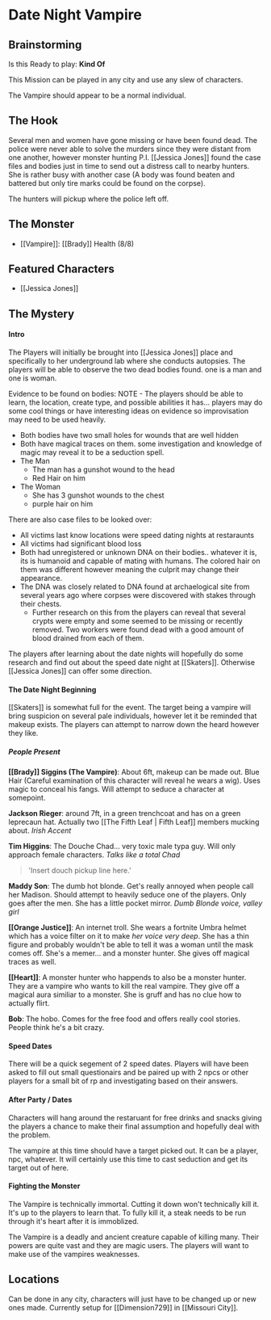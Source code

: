 # Date Night Vampire
## Brainstorming
Is this Ready to play: **Kind Of**

This Mission can be played in any city and use any slew of characters. 

The Vampire should appear to be a normal individual.
## The Hook
Several men and women have gone missing or have been found dead. The police were never able to solve the murders since they were distant from one another, however monster hunting P.I. [[Jessica Jones]] found the case files and bodies just in time to send out a distress call to nearby hunters. She is rather busy with another case (A body was found beaten and battered but only tire marks could be found on the corpse).

The hunters will pickup where the police left off.
## The Monster 
- [[Vampire]]:  [[Brady]]  Health (8/8)
## Featured Characters
- [[Jessica Jones]]

## The Mystery
#### Intro
The Players will initially be brought into [[Jessica Jones]] place and specifically to her underground lab where she conducts autopsies. The players will be able to observe the two dead bodies found. one is a man and one is woman.

Evidence to be found on bodies: NOTE - The players should be able to learn, the location, create type, and possible abilities it has... players may do some cool things or have interesting ideas on evidence so improvisation may need to be used heavily.
- Both bodies have two small holes for wounds that are well hidden
- Both have magical traces on them. some investigation and knowledge of magic may reveal it to be a seduction spell. 
- The Man 
	- The man has a gunshot wound to the head
	- Red Hair on him
- The Woman
	- She has 3 gunshot wounds to the chest
	- purple hair on him

There are also case files to be looked over: 
- All victims last know locations were speed dating nights at restaraunts
- All victims had significant blood loss
- Both had unregistered or unknown DNA on their bodies.. whatever it is, its is humanoid and capable of mating with humans. The colored hair on them was different however meaning the culprit may change their appearance.
- The DNA was closely related to DNA found at archaelogical site from several years ago where corpses were discovered with stakes through their chests.
	- Further research on this from the players can reveal that several crypts were empty and some seemed to be missing or recently removed. Two workers were found dead with a good amount of blood drained from each of them.

The players after learning about the date nights will hopefully do some research and find out about the speed date night at [[Skaters]].  Otherwise [[Jessica Jones]] can offer some direction.

#### The Date Night Beginning
[[Skaters]] is somewhat full for the event. The target being a vampire will bring suspicion on several pale individuals, however let it be reminded that makeup exists. The players can attempt to narrow down the heard however they like.

##### **People Present**

**[[Brady]] Siggins (The Vampire)**: About 6ft, makeup can be made out. Blue Hair (Careful examination of this character will reveal he wears a wig). Uses magic to conceal his fangs. Will attempt to seduce a character at somepoint. 

**Jackson Rieger**: around 7ft, in a green trenchcoat and has on a green leprecaun hat. Actually two [[The Fifth Leaf | Fifth Leaf]] members mucking about. *Irish Accent*

**Tim Higgins**: The Douche Chad... very toxic male typa guy. Will only approach female characters.
*Talks like a total Chad*
> 'Insert douch pickup line here.'

**Maddy Son**: The dumb hot blonde. Get's really annoyed when people call her Madison. Should attempt to heavily seduce one of the players. Only goes after the men. She has a little pocket mirror.
*Dumb Blonde voice, valley girl*

**[[Orange Justice]]**: An internet troll. She wears a fortnite Umbra helmet which has a voice filter on it to make *her voice very deep*. She has a thin figure and probably wouldn't be able to tell it was a woman until the mask comes off. She's a memer... and a monster hunter. She gives off magical traces as well.

**[[Heart]]**: A monster hunter who happends to also be a monster hunter. They are a vampire who wants to kill the real vampire. They give off a magical aura similiar to a monster. She is gruff and has no clue how to actually flirt.

**Bob**: The hobo. Comes for the free food and offers really cool stories. People think he's a bit crazy.
#### Speed Dates
There will be a quick segement of 2 speed dates. Players will have been asked to fill out small questionairs and be paired up with 2 npcs or other players for a small bit of rp and investigating based on their answers.

#### After Party / Dates
Characters will hang around the restaruant for free drinks and snacks giving the players a chance to make their final assumption and hopefully deal with the problem. 

The vampire at this time should have a target picked out. It can be a player, npc, whatever. It will certainly use this time to cast seduction and get its target out of here.

#### Fighting the Monster
The Vampire is technically immortal. Cutting it down won't technically kill it. It's up to the players to learn that. To fully kill it, a steak needs to be run through it's heart after it is immoblized.

The Vampire is a deadly and ancient creature capable of killing many. Their powers are quite vast and they are magic users. The players will want to make use of the vampires weaknesses.

## Locations
Can be done in any city, characters will just have to be changed up or new ones made.
Currently setup for [[Dimension729]] in [[Missouri City]]. 

